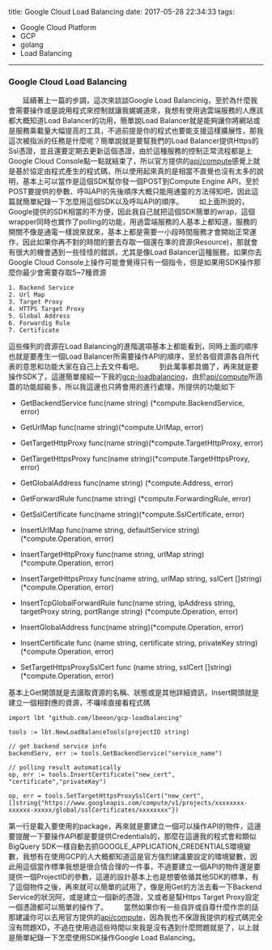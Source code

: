 title: Google Cloud Load Balancing
date: 2017-05-28 22:34:33
tags:
- Google Cloud Platform
- GCP
- golang
- Load Balancing

---
### Google Cloud Load Balancing
　　延續著上一篇的步調，這次來談談Google Load Balancinig，至於為什麼我會需要操作或是說用程式來控制就讓我娓娓道來，我想有使用過雲端服務的人應該都大概知道Load Balancer的功用，簡單說Load Balancer就是能夠讓你將網站或是服務乘載量大幅提高的工具，不過前提是你的程式也要能支援這樣擴展性，那我這次被指派的任務是什麼呢？簡單說就是要幫我們的Load Balancer提供Https的Ssl憑證，並且還要定期去更新這個憑證，由於這種服務的控制正常流程都是上Google Cloud Console點一點就結束了，所以官方提供的[api/compute](https://godoc.org/google.golang.org/api/compute/v1)感覺上就是基於協定由程式產生的程式碼，所以使用起來真的是相當不直覺也沒有太多的說明，基本上可以當作是這個SDK幫你發一個POST到Compute Engine API，至於POST要提供的參數、呼叫API的先後順序大概只能用通靈的方法得知吧，因此這篇就簡單紀錄一下怎麼用這個SDK以及呼叫API的順序。
　　如上面所說的，Google提供的SDK相當的不方便，因此我自己就把這個SDK簡單的wrap，這個wrapper同時也實作了polling的功能，用過雲端服務的人基本上都知道，服務的開關不像是通電一樣說來就來，基本上都是需要一小段時間服務才會開始正常運作，因此如果你再不對的時間的要去存取一個還在準的資源(Resource)，那就會有很大的機會遇到一些怪怪的錯誤，尤其是像Load Balancer這種服務，如果你去Google Cloud Console上操作可能會覺得只有一個指令，但是如果用SDK操作那麼你最少會需要存取5~7種資源
  
	1. Backend Service
	2. Url Map
	3. Target Proxy
	4. HTTPS Target Proxy
	5. Global Address
	6. Forwardig Rule
	7. Certificate
  
這些條列的資源在Load Balancing的進階選項基本上都能看到，同時上面的順序也就是要產生一個Load Balancer所需要操作API的順序，至於各個資源各自所代表的意思和功能大家在自己上去文件看吧。
　　到此萬事都具備了，再來就是要操作SDK了，這邊簡單接紹一下我的[gcp-loadbalancing](https://github.com/lbeeon/gcloud-load-balancing)，由於[api/compute](https://godoc.org/google.golang.org/api/compute/v1)所涵蓋的功能超級多，所以我這邊也只將會用的進行處理，所提供的功能如下
  
* GetBackendService func(name string) (*compute.BackendService, error)

* GetUrlMap func(name string)(*compute.UrlMap, error)

* GetTargetHttpProxy func(name string)(*compute.TargetHttpProxy, error)

* GetTargetHttpsProxy func(name string)(*compute.TargetHttpsProxy, error)

* GetGlobalAddress func(name string) (*compute.Address, error)

* GetForwardRule func(name string) (*compute.ForwardingRule, error)

* GetSslCertificate func(name string)(*compute.SslCertificate, error)

* InsertUrlMap func(name string, defaultService string)(*compute.Operation, error)

* InsertTargetHttpProxy func(name string, urlMap string)(*compute.Operation, error)

* InsertTargetHttpsProxy func(name string, urlMap string, sslCert []string)(*compute.Operation, error)

* InsertTcpGlobalForwardRule func(name string, ipAddress string, targetProxy string, portRange string) (*compute.Operation, error)

* InsertGlobalAddress func(name string)(*compute.Operation, error)

* InsertCertificate func (name string, certificate string, privateKey string) (*compute.Operation, error)

* SetTargetHttpsProxySslCert func (name string, sslCert []string)(*compute.Operation, error)

基本上Get開頭就是去讀取資源的名稱、狀態或是其他詳細資訊，Insert開頭就是建立一個相對應的資源，不囉嗦直接看程式碼
  ```
import lbt "github.com/lbeeon/gcp-loadbalancing"

tools := lbt.NewLoadBalanceTools(projectID string)

// get backend service info
backendServ, err := tools.GetBackendService("service_name")

// polling result automatically
op, err := tools.InsertCertificate("new_cert", "certificate","privateKey")

op, err = tools.SetTargetHttpsProxySslCert("new_cert", []string{"https://www.googleapis.com/compute/v1/projects/xxxxxxxx-xxxxxx-xxxxx/global/sslCertificates/xxxxxxxx"})
  ```
第一行是載入要使用的package，再來就是要建立一個可以操作API的物件，這邊要提醒一下要操作API都是要提供Credentials的，那麼在這邊我的程式會和類似BigQuery SDK一樣自動去抓GOOGLE_APPLICATION_CREDENTIALS環境變數，我想有在使用GCP的人大概都知道這是官方強烈建議要設定的環境變數，因此用這個當作標準我想是很合情合理的一件事，不過要建立一個API的物件還是要提供一個ProjectID的參數，這邊的設計基本上也是想要依循其他SDK的標準，有了這個物件之後，再來就可以簡單的試用了，像是用Get的方法去看一下Backend Service的狀況阿，或是建立一個新的憑證，又或者是幫Https Target Proxy設定一個憑證都可以簡單的操作了。
　　當然如果你有一些自許或自尊什麼作祟的話那建議你可以去用官方提供的[api/compute](https://godoc.org/google.golang.org/api/compute/v1)，因為我也不保證我提供的程式碼完全沒有問題XD，不過在使用過這些時間以來我是沒有遇到什麼問題就是了，以上就是簡單紀錄一下怎麼使用SDK操作Google Load Balancing。
  